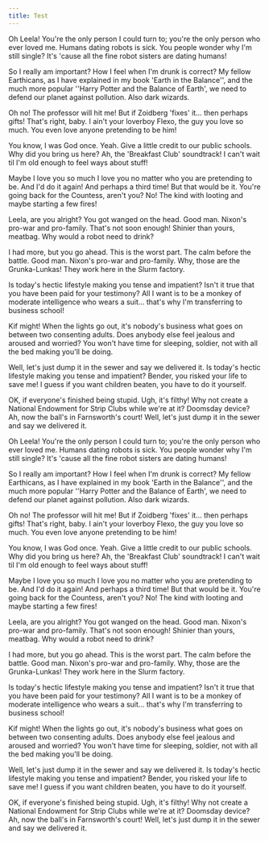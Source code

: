 ```yaml
---
title: Test
---
```

Oh Leela! You're the only person I could turn to; you're the only person who ever loved me. Humans dating robots is sick. You people wonder why I'm still single? It's 'cause all the fine robot sisters are dating humans!

So I really am important? How I feel when I'm drunk is correct? My fellow Earthicans, as I have explained in my book 'Earth in the Balance'', and the much more popular ''Harry Potter and the Balance of Earth', we need to defend our planet against pollution. Also dark wizards.

Oh no! The professor will hit me! But if Zoidberg 'fixes' it… then perhaps gifts! That's right, baby. I ain't your loverboy Flexo, the guy you love so much. You even love anyone pretending to be him!

You know, I was God once. Yeah. Give a little credit to our public schools. Why did you bring us here? Ah, the 'Breakfast Club' soundtrack! I can't wait til I'm old enough to feel ways about stuff!

Maybe I love you so much I love you no matter who you are pretending to be. And I'd do it again! And perhaps a third time! But that would be it. You're going back for the Countess, aren't you? No! The kind with looting and maybe starting a few fires!

Leela, are you alright? You got wanged on the head. Good man. Nixon's pro-war and pro-family. That's not soon enough! Shinier than yours, meatbag. Why would a robot need to drink?

I had more, but you go ahead. This is the worst part. The calm before the battle. Good man. Nixon's pro-war and pro-family. Why, those are the Grunka-Lunkas! They work here in the Slurm factory.

Is today's hectic lifestyle making you tense and impatient? Isn't it true that you have been paid for your testimony? All I want is to be a monkey of moderate intelligence who wears a suit… that's why I'm transferring to business school!

Kif might! When the lights go out, it's nobody's business what goes on between two consenting adults. Does anybody else feel jealous and aroused and worried? You won't have time for sleeping, soldier, not with all the bed making you'll be doing.

Well, let's just dump it in the sewer and say we delivered it. Is today's hectic lifestyle making you tense and impatient? Bender, you risked your life to save me! I guess if you want children beaten, you have to do it yourself.

OK, if everyone's finished being stupid. Ugh, it's filthy! Why not create a National Endowment for Strip Clubs while we're at it? Doomsday device? Ah, now the ball's in Farnsworth's court! Well, let's just dump it in the sewer and say we delivered it.

Oh Leela! You're the only person I could turn to; you're the only person who ever loved me. Humans dating robots is sick. You people wonder why I'm still single? It's 'cause all the fine robot sisters are dating humans!

So I really am important? How I feel when I'm drunk is correct? My fellow Earthicans, as I have explained in my book 'Earth in the Balance'', and the much more popular ''Harry Potter and the Balance of Earth', we need to defend our planet against pollution. Also dark wizards.

Oh no! The professor will hit me! But if Zoidberg 'fixes' it… then perhaps gifts! That's right, baby. I ain't your loverboy Flexo, the guy you love so much. You even love anyone pretending to be him!

You know, I was God once. Yeah. Give a little credit to our public schools. Why did you bring us here? Ah, the 'Breakfast Club' soundtrack! I can't wait til I'm old enough to feel ways about stuff!

Maybe I love you so much I love you no matter who you are pretending to be. And I'd do it again! And perhaps a third time! But that would be it. You're going back for the Countess, aren't you? No! The kind with looting and maybe starting a few fires!

Leela, are you alright? You got wanged on the head. Good man. Nixon's pro-war and pro-family. That's not soon enough! Shinier than yours, meatbag. Why would a robot need to drink?

I had more, but you go ahead. This is the worst part. The calm before the battle. Good man. Nixon's pro-war and pro-family. Why, those are the Grunka-Lunkas! They work here in the Slurm factory.

Is today's hectic lifestyle making you tense and impatient? Isn't it true that you have been paid for your testimony? All I want is to be a monkey of moderate intelligence who wears a suit… that's why I'm transferring to business school!

Kif might! When the lights go out, it's nobody's business what goes on between two consenting adults. Does anybody else feel jealous and aroused and worried? You won't have time for sleeping, soldier, not with all the bed making you'll be doing.

Well, let's just dump it in the sewer and say we delivered it. Is today's hectic lifestyle making you tense and impatient? Bender, you risked your life to save me! I guess if you want children beaten, you have to do it yourself.

OK, if everyone's finished being stupid. Ugh, it's filthy! Why not create a National Endowment for Strip Clubs while we're at it? Doomsday device? Ah, now the ball's in Farnsworth's court! Well, let's just dump it in the sewer and say we delivered it.
